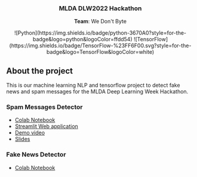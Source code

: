 

<div align="center">
  <h3 align="center">MLDA DLW2022 Hackathon</h3>
  <p align="center"><b>Team</b>: We Don't Byte</p>
  <span>
    ![Python](https://img.shields.io/badge/python-3670A0?style=for-the-badge&logo=python&logoColor=ffdd54)
    ![TensorFlow](https://img.shields.io/badge/TensorFlow-%23FF6F00.svg?style=for-the-badge&logo=TensorFlow&logoColor=white)
  </span>
</div>

## About the project
This is our machine learning NLP and tensorflow project to detect fake news and spam messages for the MLDA Deep Learning Week Hackathon.

### Spam Messages Detector

- [Colab Notebook](https://colab.research.google.com/drive/1ZxDk8bp82HacuiUyDXPw2Illugd3SlFk?usp=sharing)
- [Streamlit Web application](https://a-alviento-mlda-deep-learning-week-hackathon-webapp-uwmzhh.streamlitapp.com/)
- [Demo video](https://youtu.be/op2V9PG9vpQ)
- [Slides](https://docs.google.com/presentation/d/1ZbYgrCt6HozJUwYfE8aAiuh0UEIb-K9q5oB7TGWj_Dk/edit?usp=sharing)

### Fake News Detector
- [Colab Notebook](https://colab.research.google.com/drive/1vRE473YjMeQdyyGFXGF0domuooqnQSzb)
